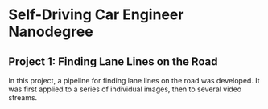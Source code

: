# Self-Driving Car Engineer Nanodegree

## Project 1: **Finding Lane Lines on the Road** 

In this project, a pipeline for finding lane lines on the road was developed. It was first applied to a series of individual images, then to several video streams. 
